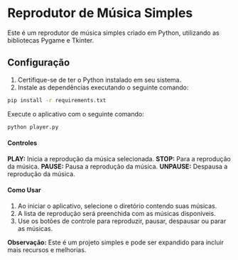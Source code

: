 # Reprodutor de Música Simples

Este é um reprodutor de música simples criado em Python, utilizando as bibliotecas Pygame e Tkinter.

## Configuração

1. Certifique-se de ter o Python instalado em seu sistema.
2. Instale as dependências executando o seguinte comando:

```bash
pip install -r requirements.txt
```

Execute o aplicativo com o seguinte comando:

```python
python player.py
```

#### Controles

**PLAY:** Inicia a reprodução da música selecionada.
**STOP:** Para a reprodução da música.
**PAUSE:** Pausa a reprodução da música.
**UNPAUSE:** Despausa a reprodução da música.


#### Como Usar

1. Ao iniciar o aplicativo, selecione o diretório contendo suas músicas.
2. A lista de reprodução será preenchida com as músicas disponíveis.
3. Use os botões de controle para reproduzir, pausar, despausar ou parar as músicas.

**Observação:** Este é um projeto simples e pode ser expandido para incluir mais recursos e melhorias.
